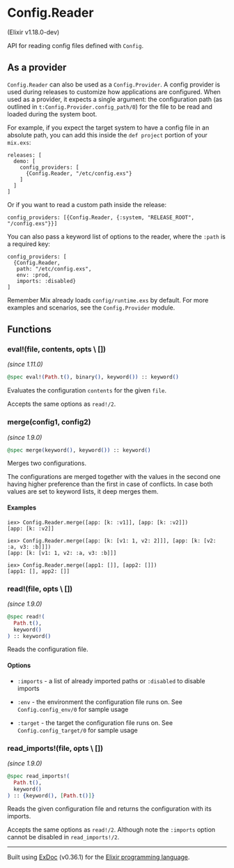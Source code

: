 # Config.Reader 
(Elixir v1.18.0-dev)

API for reading config files defined with `Config`.

## As a provider

`Config.Reader` can also be used as a `Config.Provider`. A config
provider is used during releases to customize how applications are
configured. When used as a provider, it expects a single argument:
the configuration path (as outlined in `t:Config.Provider.config_path/0`)
for the file to be read and loaded during the system boot.

For example, if you expect the target system to have a config file
in an absolute path, you can add this inside the `def project` portion
of  your `mix.exs`:

    releases: [
      demo: [
        config_providers: [
          {Config.Reader, "/etc/config.exs"}
        ]
      ]
    ]

Or if you want to read a custom path inside the release:

    config_providers: [{Config.Reader, {:system, "RELEASE_ROOT", "/config.exs"}}]

You can also pass a keyword list of options to the reader,
where the `:path` is a required key:

    config_providers: [
      {Config.Reader,
       path: "/etc/config.exs",
       env: :prod,
       imports: :disabled}
    ]

Remember Mix already loads `config/runtime.exs` by default.
For more examples and scenarios, see the `Config.Provider` module.

## Functions

### eval!(file, contents, opts \\ [])
*(since 1.11.0)* 
```elixir
@spec eval!(Path.t(), binary(), keyword()) :: keyword()
```

Evaluates the configuration `contents` for the given `file`.

Accepts the same options as `read!/2`.

### merge(config1, config2)
*(since 1.9.0)* 
```elixir
@spec merge(keyword(), keyword()) :: keyword()
```

Merges two configurations.

The configurations are merged together with the values in
the second one having higher preference than the first in
case of conflicts. In case both values are set to keyword
lists, it deep merges them.

#### Examples

    iex> Config.Reader.merge([app: [k: :v1]], [app: [k: :v2]])
    [app: [k: :v2]]
    
    iex> Config.Reader.merge([app: [k: [v1: 1, v2: 2]]], [app: [k: [v2: :a, v3: :b]]])
    [app: [k: [v1: 1, v2: :a, v3: :b]]]
    
    iex> Config.Reader.merge([app1: []], [app2: []])
    [app1: [], app2: []]

### read!(file, opts \\ [])
*(since 1.9.0)* 
```elixir
@spec read!(
  Path.t(),
  keyword()
) :: keyword()
```

Reads the configuration file.

#### Options

- `:imports` - a list of already imported paths or `:disabled`
  to disable imports

- `:env` - the environment the configuration file runs on.
  See `Config.config_env/0` for sample usage

- `:target` - the target the configuration file runs on.
  See `Config.config_target/0` for sample usage

### read_imports!(file, opts \\ [])
*(since 1.9.0)* 
```elixir
@spec read_imports!(
  Path.t(),
  keyword()
) :: {keyword(), [Path.t()]}
```

Reads the given configuration file and returns the configuration
with its imports.

Accepts the same options as `read!/2`. Although note the `:imports`
option cannot be disabled in `read_imports!/2`.



---
Built using [ExDoc](https://github.com/elixir-lang/ex_doc "ExDoc") (v0.36.1) for the [Elixir programming language](href="https://elixir-lang.org" "Elixir").
